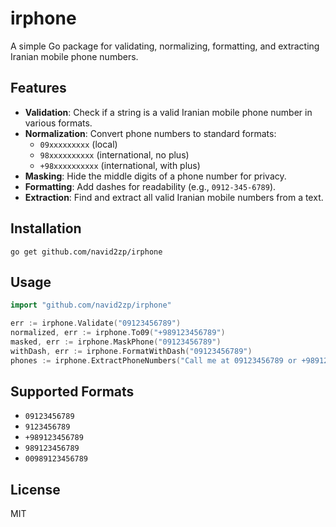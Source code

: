 # irphone

A simple Go package for validating, normalizing, formatting, and extracting Iranian mobile phone numbers.

## Features
- **Validation**: Check if a string is a valid Iranian mobile phone number in various formats.
- **Normalization**: Convert phone numbers to standard formats:
  - `09xxxxxxxxx` (local)
  - `98xxxxxxxxxx` (international, no plus)
  - `+98xxxxxxxxxx` (international, with plus)
- **Masking**: Hide the middle digits of a phone number for privacy.
- **Formatting**: Add dashes for readability (e.g., `0912-345-6789`).
- **Extraction**: Find and extract all valid Iranian mobile numbers from a text.

## Installation

```
go get github.com/navid2zp/irphone
```

## Usage

```go
import "github.com/navid2zp/irphone"

err := irphone.Validate("09123456789")
normalized, err := irphone.To09("+989123456789")
masked, err := irphone.MaskPhone("09123456789")
withDash, err := irphone.FormatWithDash("09123456789")
phones := irphone.ExtractPhoneNumbers("Call me at 09123456789 or +989123456789.")
```

## Supported Formats
- `09123456789`
- `9123456789`
- `+989123456789`
- `989123456789`
- `00989123456789`

## License
MIT

